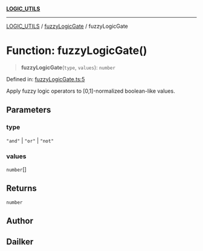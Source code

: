 [**LOGIC_UTILS**](../../README.md)

***

[LOGIC_UTILS](../../README.md) / [fuzzyLogicGate](../README.md) / fuzzyLogicGate

# Function: fuzzyLogicGate()

> **fuzzyLogicGate**(`type`, `values`): `number`

Defined in: [fuzzyLogicGate.ts:5](https://github.com/dailker/everyutil/blob/9768d00ced16ec8f4705df34c2fe47f2b1b47121/src/logic/fuzzyLogicGate.ts#L5)

Apply fuzzy logic operators to [0,1]-normalized boolean-like values.

## Parameters

### type

`"and"` | `"or"` | `"not"`

### values

`number`[]

## Returns

`number`

## Author

## Dailker
